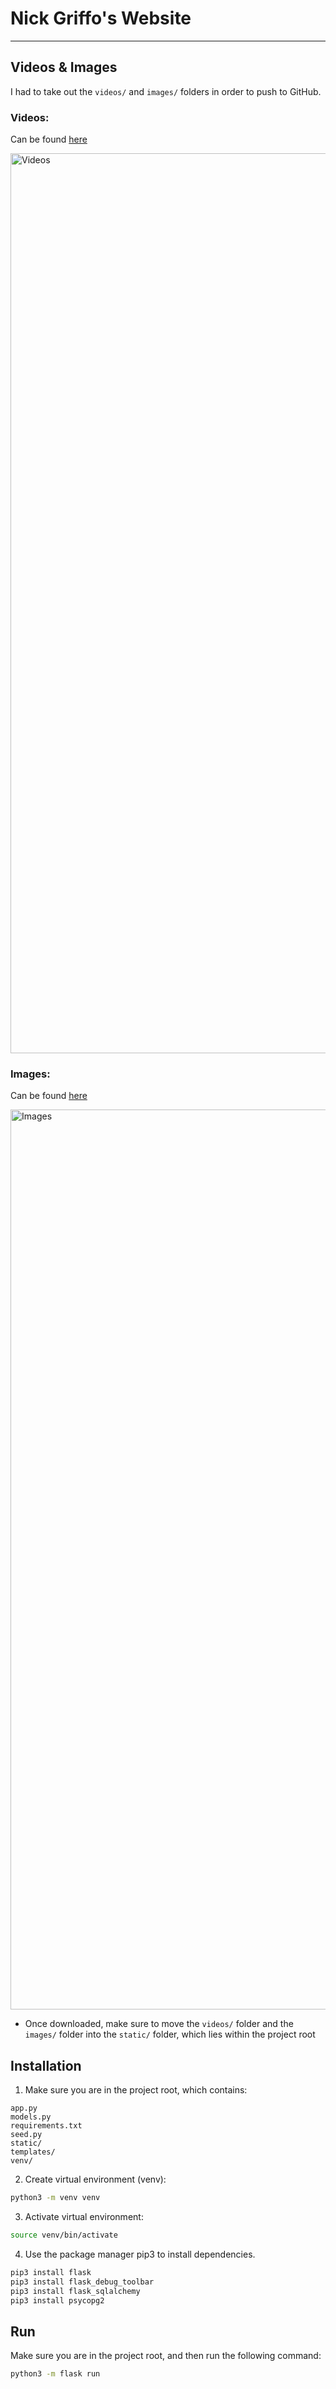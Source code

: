 # Nick Griffo's Website
---
## Videos & Images

I had to take out the `videos/` and `images/` folders in order to push to GitHub.

### Videos:
Can be found [here](https://drive.google.com/drive/folders/1cJS3njcyLIe5PUtFPSb-rNPFDRMbOLl1)

<img width="1440" alt="Videos" src="https://user-images.githubusercontent.com/67729880/104086351-11277c00-5225-11eb-9779-1fee090d41a6.png">

### Images:
Can be found [here](https://drive.google.com/drive/folders/1zqT2bEmt2N5K0xk_LFi61xnRuMssPKWU)

<img width="1440" alt="Images" src="https://user-images.githubusercontent.com/67729880/104086338-f48b4400-5224-11eb-93b3-14d7baacd7ae.png">

* Once downloaded, make sure to move the `videos/` folder and the `images/` folder into the `static/` folder, which lies within the project root

## Installation

1. Make sure you are in the project root, which contains:

`app.py`\
`models.py`\
`requirements.txt`\
`seed.py`\
`static/`\
`templates/`\
`venv/`

2. Create virtual environment (venv):

```bash
python3 -m venv venv
```

3. Activate virtual environment:

```bash
source venv/bin/activate
```

4. Use the package manager pip3 to install dependencies.

```bash
pip3 install flask
pip3 install flask_debug_toolbar
pip3 install flask_sqlalchemy
pip3 install psycopg2
```

## Run

Make sure you are in the project root, and then run the following command:

```bash
python3 -m flask run
```
